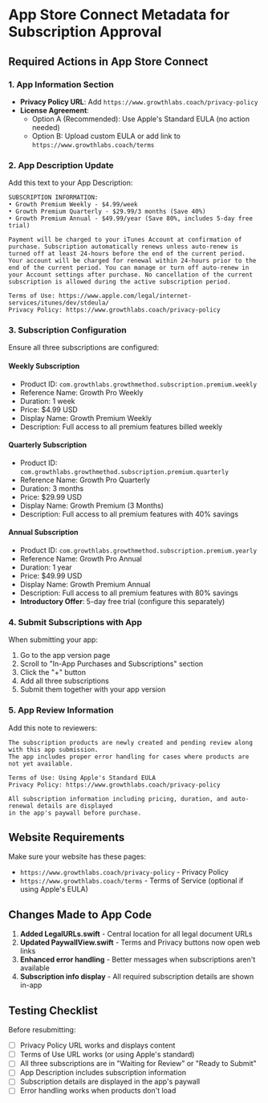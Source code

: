 # App Store Connect Metadata for Subscription Approval

## Required Actions in App Store Connect

### 1. App Information Section
- **Privacy Policy URL**: Add `https://www.growthlabs.coach/privacy-policy`
- **License Agreement**: 
  - Option A (Recommended): Use Apple's Standard EULA (no action needed)
  - Option B: Upload custom EULA or add link to `https://www.growthlabs.coach/terms`

### 2. App Description Update
Add this text to your App Description:

```
SUBSCRIPTION INFORMATION:
• Growth Premium Weekly - $4.99/week
• Growth Premium Quarterly - $29.99/3 months (Save 40%)
• Growth Premium Annual - $49.99/year (Save 80%, includes 5-day free trial)

Payment will be charged to your iTunes Account at confirmation of purchase. Subscription automatically renews unless auto-renew is turned off at least 24-hours before the end of the current period. Your account will be charged for renewal within 24-hours prior to the end of the current period. You can manage or turn off auto-renew in your Account settings after purchase. No cancellation of the current subscription is allowed during the active subscription period.

Terms of Use: https://www.apple.com/legal/internet-services/itunes/dev/stdeula/
Privacy Policy: https://www.growthlabs.coach/privacy-policy
```

### 3. Subscription Configuration
Ensure all three subscriptions are configured:

#### Weekly Subscription
- Product ID: `com.growthlabs.growthmethod.subscription.premium.weekly`
- Reference Name: Growth Pro Weekly
- Duration: 1 week
- Price: $4.99 USD
- Display Name: Growth Premium Weekly
- Description: Full access to all premium features billed weekly

#### Quarterly Subscription  
- Product ID: `com.growthlabs.growthmethod.subscription.premium.quarterly`
- Reference Name: Growth Pro Quarterly
- Duration: 3 months
- Price: $29.99 USD
- Display Name: Growth Premium (3 Months)
- Description: Full access to all premium features with 40% savings

#### Annual Subscription
- Product ID: `com.growthlabs.growthmethod.subscription.premium.yearly`
- Reference Name: Growth Pro Annual
- Duration: 1 year
- Price: $49.99 USD
- Display Name: Growth Premium Annual
- Description: Full access to all premium features with 80% savings
- **Introductory Offer**: 5-day free trial (configure this separately)

### 4. Submit Subscriptions with App
When submitting your app:
1. Go to the app version page
2. Scroll to "In-App Purchases and Subscriptions" section
3. Click the "+" button
4. Add all three subscriptions
5. Submit them together with your app version

### 5. App Review Information
Add this note to reviewers:

```
The subscription products are newly created and pending review along with this app submission. 
The app includes proper error handling for cases where products are not yet available.

Terms of Use: Using Apple's Standard EULA
Privacy Policy: https://www.growthlabs.coach/privacy-policy

All subscription information including pricing, duration, and auto-renewal details are displayed 
in the app's paywall before purchase.
```

## Website Requirements

Make sure your website has these pages:
- `https://www.growthlabs.coach/privacy-policy` - Privacy Policy  
- `https://www.growthlabs.coach/terms` - Terms of Service (optional if using Apple's EULA)

## Changes Made to App Code

1. **Added LegalURLs.swift** - Central location for all legal document URLs
2. **Updated PaywallView.swift** - Terms and Privacy buttons now open web links
3. **Enhanced error handling** - Better messages when subscriptions aren't available
4. **Subscription info display** - All required subscription details are shown in-app

## Testing Checklist

Before resubmitting:
- [ ] Privacy Policy URL works and displays content
- [ ] Terms of Use URL works (or using Apple's standard)
- [ ] All three subscriptions are in "Waiting for Review" or "Ready to Submit"
- [ ] App Description includes subscription information
- [ ] Subscription details are displayed in the app's paywall
- [ ] Error handling works when products don't load